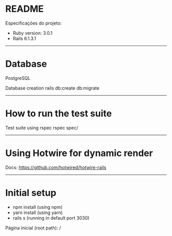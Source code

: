 # README
Especificações do projeto:

* Ruby version: 3.0.1
* Rails 6.1.3.1 

-----------------------------

# Database
PostgreSQL

Database creation
rails db:create db:migrate

-----------------------------

# How to run the test suite
Test suite using rspec
rspec spec/

-----------------------------

# Using Hotwire for dynamic render
Docs: https://github.com/hotwired/hotwire-rails

-----------------------------

# Initial setup
* npm install (using npm)
* yarn install (using yarn)
* rails s (running in default port 3030)

Página inicial (root path): /
